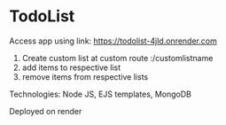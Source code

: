 # TodoList

Access app using link: https://todolist-4jld.onrender.com

1. Create custom list at custom route :/customlistname
2. add items to respective list
3. remove items from respective lists

Technologies: Node JS, EJS templates, MongoDB

Deployed on render
